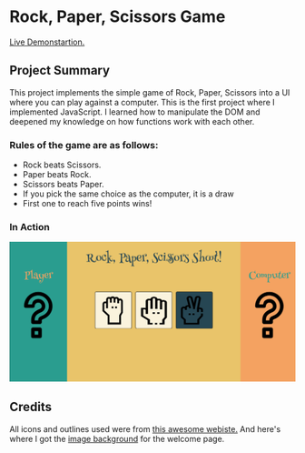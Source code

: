# Rock, Paper, Scissors Game

<a href="https://aaronsww.github.io/rpsGame/">Live Demonstartion.</a>

## Project Summary

This project implements the simple game of Rock, Paper, Scissors into a UI where you can play against a computer. This is the first project where I implemented JavaScript. I learned how to manipulate the DOM and deepened my knowledge on how functions work with each other.

### Rules of the game are as follows:

<ul>
    <li>Rock beats Scissors.</li>
    <li>Paper beats Rock.</li>
    <li>Scissors beats Paper.</li>
    <li>If you pick the same choice as the computer, it is a draw</li>
    <li>First one to reach five points wins!</li>
</ul>

### In Action

<img src="images/ss1.png" alt="">


## Credits

All icons and outlines used were from <a href="https://www.flaticon.com/">this awesome webiste.</a>
And here's where I got the <a href="https://www.spoonflower.com/">image background</a> for the welcome page.
